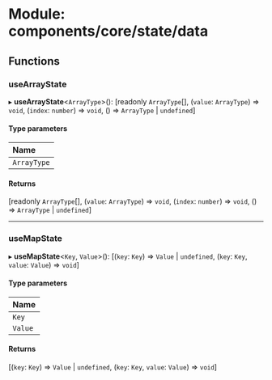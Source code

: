 # Module: components/core/state/data

## Functions

### useArrayState

▸ **useArrayState**<`ArrayType`\>(): [readonly `ArrayType`[], (`value`: `ArrayType`) => `void`, (`index`: `number`) => `void`, () => `ArrayType` \| `undefined`]

#### Type parameters

| Name |
| :------ |
| `ArrayType` |

#### Returns

[readonly `ArrayType`[], (`value`: `ArrayType`) => `void`, (`index`: `number`) => `void`, () => `ArrayType` \| `undefined`]

___

### useMapState

▸ **useMapState**<`Key`, `Value`\>(): [(`key`: `Key`) => `Value` \| `undefined`, (`key`: `Key`, `value`: `Value`) => `void`]

#### Type parameters

| Name |
| :------ |
| `Key` |
| `Value` |

#### Returns

[(`key`: `Key`) => `Value` \| `undefined`, (`key`: `Key`, `value`: `Value`) => `void`]
